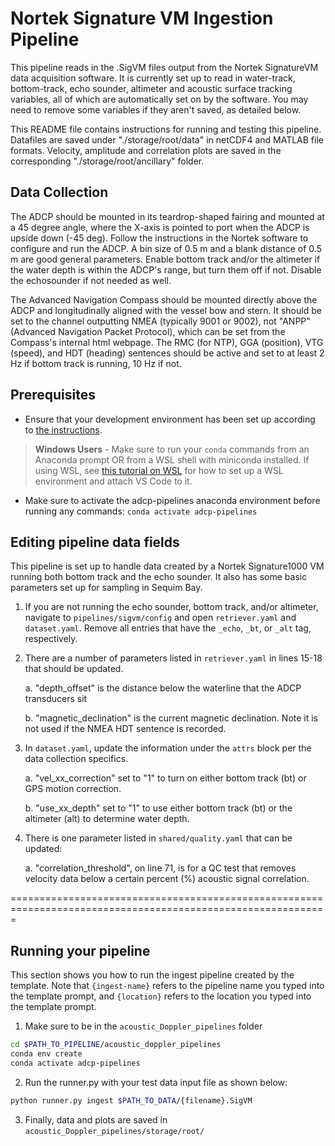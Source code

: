 # Nortek Signature VM Ingestion Pipeline

This pipeline reads in the .SigVM files output from the Nortek SignatureVM data acquisition software. It 
is currently set up to read in water-track, bottom-track, echo sounder, altimeter and acoustic surface 
tracking variables, all of which are automatically set on by the software. You may need to remove some 
variables if they aren't saved, as detailed below.

This README file contains instructions for running and testing this pipeline. Datafiles are saved under
"./storage/root/data" in netCDF4 and MATLAB file formats. Velocity, amplitude and correlation plots are 
saved in the corresponding "./storage/root/ancillary" folder.

## Data Collection
The ADCP should be mounted in its teardrop-shaped fairing and mounted at a 45 degree angle, where the 
X-axis is pointed to port when the ADCP is upside down (-45 deg). Follow the instructions in the Nortek 
software to configure and run the ADCP. A bin size of 0.5 m and a blank distance of 0.5 m are good 
general parameters. Enable bottom track and/or the altimeter if the water depth is within the ADCP's 
range, but turn them off if not. Disable the echosounder if not needed as well.

The Advanced Navigation Compass should be mounted directly above the ADCP and longitudinally aligned with 
the vessel bow and stern. It should be set to the channel outputting NMEA (typically 9001 or 9002), not 
"ANPP" (Advanced Navigation Packet Protocol), which can be set from the Compass's internal html webpage. 
The RMC (for NTP), GGA (position), VTG (speed), and HDT (heading) sentences should be active and set to 
at least 2 Hz if bottom track is running, 10 Hz if not.


## Prerequisites

* Ensure that your development environment has been set up according to
[the instructions](../../README.md#development-environment-setup).

> **Windows Users** - Make sure to run your `conda` commands from an Anaconda prompt OR from a WSL shell with miniconda
> installed. If using WSL, see [this tutorial on WSL](https://tsdat.readthedocs.io/en/latest/tutorials/wsl.html) for
> how to set up a WSL environment and attach VS Code to it.

* Make sure to activate the adcp-pipelines anaconda environment before running any 
commands:  `conda activate adcp-pipelines`


## Editing pipeline data fields
This pipeline is set up to handle data created by a Nortek Signature1000 VM running both bottom track and the
echo sounder. It also has some basic parameters set up for sampling in Sequim Bay.

1. If you are not running the echo sounder, bottom track, and/or altimeter, navigate to 
`pipelines/sigvm/config` and open `retriever.yaml` and `dataset.yaml`. Remove all entries 
that have the `_echo`, `_bt`, or `_alt` tag, respectively. 

2. There are a number of parameters listed in `retriever.yaml` in lines 15-18 that should be updated.

    a. "depth_offset" is the distance below the waterline that the ADCP transducers sit

    b. "magnetic_declination" is the current magnetic declination. Note it is 
    not used if the NMEA HDT sentence is recorded.

3. In `dataset.yaml`, update the information under the `attrs` block per the data collection specifics.

    a. "vel_xx_correction" set to "1" to turn on either bottom track (bt) or GPS motion correction.

    b. "use_xx_depth" set to "1" to use either bottom track (bt) or the altimeter (alt) to determine
       water depth.

4. There is one parameter listed in `shared/quality.yaml` that can be updated:

    a. "correlation_threshold", on line 71, is for a QC test that removes velocity data below a certain 
    percent (%) acoustic signal correlation.

=============================================================================================================

## Running your pipeline
This section shows you how to run the ingest pipeline created by the template.  Note that `{ingest-name}` refers
to the pipeline name you typed into the template prompt, and `{location}` refers to the location you typed into
the template prompt.

1. Make sure to be in the `acoustic_Doppler_pipelines` folder

```bash
cd $PATH_TO_PIPELINE/acoustic_doppler_pipelines
conda env create
conda activate adcp-pipelines
```

2. Run the runner.py with your test data input file as shown below:

```bash
python runner.py ingest $PATH_TO_DATA/{filename}.SigVM
```

3. Finally, data and plots are saved in `acoustic_Doppler_pipelines/storage/root/`
